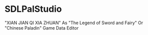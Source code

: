 # SDLPalStudio
 "XIAN JIAN QI XIA ZHUAN" As "The Legend of Sword and Fairy" Or "Chinese Paladin" Game Data Editor
